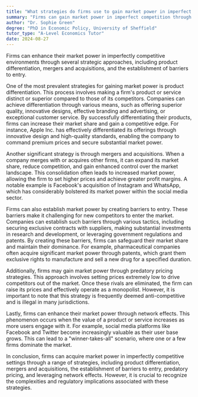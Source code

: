 ```yaml
---
title: "What strategies do firms use to gain market power in imperfect competition?"
summary: "Firms can gain market power in imperfect competition through strategies such as product differentiation, mergers and acquisitions, and barriers to entry."
author: "Dr. Sophie Green"
degree: "PhD in Economic Policy, University of Sheffield"
tutor_type: "A-Level Economics Tutor"
date: 2024-08-27
---
```


Firms can enhance their market power in imperfectly competitive environments through several strategic approaches, including product differentiation, mergers and acquisitions, and the establishment of barriers to entry.

One of the most prevalent strategies for gaining market power is product differentiation. This process involves making a firm's product or service distinct or superior compared to those of its competitors. Companies can achieve differentiation through various means, such as offering superior quality, innovative designs, effective branding and advertising, or exceptional customer service. By successfully differentiating their products, firms can increase their market share and gain a competitive edge. For instance, Apple Inc. has effectively differentiated its offerings through innovative design and high-quality standards, enabling the company to command premium prices and secure substantial market power.

Another significant strategy is through mergers and acquisitions. When a company merges with or acquires other firms, it can expand its market share, reduce competition, and gain enhanced control over the market landscape. This consolidation often leads to increased market power, allowing the firm to set higher prices and achieve greater profit margins. A notable example is Facebook's acquisition of Instagram and WhatsApp, which has considerably bolstered its market power within the social media sector.

Firms can also establish market power by creating barriers to entry. These barriers make it challenging for new competitors to enter the market. Companies can establish such barriers through various tactics, including securing exclusive contracts with suppliers, making substantial investments in research and development, or leveraging government regulations and patents. By creating these barriers, firms can safeguard their market share and maintain their dominance. For example, pharmaceutical companies often acquire significant market power through patents, which grant them exclusive rights to manufacture and sell a new drug for a specified duration.

Additionally, firms may gain market power through predatory pricing strategies. This approach involves setting prices extremely low to drive competitors out of the market. Once these rivals are eliminated, the firm can raise its prices and effectively operate as a monopolist. However, it is important to note that this strategy is frequently deemed anti-competitive and is illegal in many jurisdictions.

Lastly, firms can enhance their market power through network effects. This phenomenon occurs when the value of a product or service increases as more users engage with it. For example, social media platforms like Facebook and Twitter become increasingly valuable as their user base grows. This can lead to a "winner-takes-all" scenario, where one or a few firms dominate the market.

In conclusion, firms can acquire market power in imperfectly competitive settings through a range of strategies, including product differentiation, mergers and acquisitions, the establishment of barriers to entry, predatory pricing, and leveraging network effects. However, it is crucial to recognize the complexities and regulatory implications associated with these strategies.
    